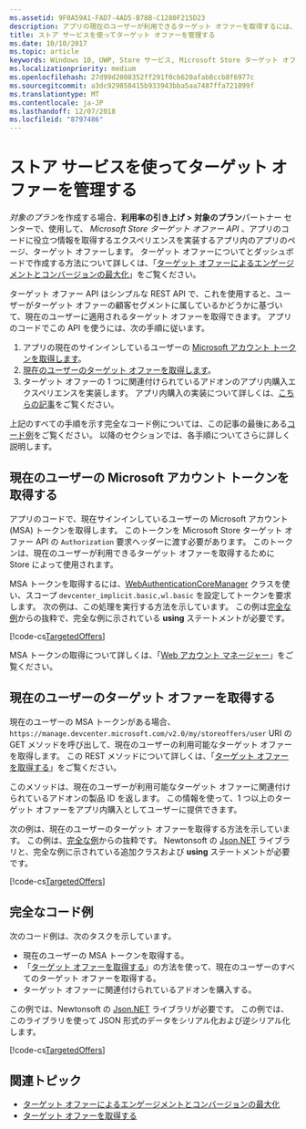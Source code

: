 ```yaml
---
ms.assetid: 9F0A59A1-FAD7-4AD5-B78B-C1280F215D23
description: アプリの現在のユーザーが利用できるターゲット オファーを取得するには、Microsoft Store ターゲット オファー API を使います。
title: ストア サービスを使ってターゲット オファーを管理する
ms.date: 10/10/2017
ms.topic: article
keywords: Windows 10, UWP, Store サービス, Microsoft Store ターゲット オファー API, ターゲット オファー
ms.localizationpriority: medium
ms.openlocfilehash: 27d99d2008352ff291f0cb620afab8ccb8f6977c
ms.sourcegitcommit: a3dc929858415b933943bba5aa7487ffa721899f
ms.translationtype: MT
ms.contentlocale: ja-JP
ms.lasthandoff: 12/07/2018
ms.locfileid: "8797486"
---
```

# <a name="manage-targeted-offers-using-store-services"></a>ストア サービスを使ってターゲット オファーを管理する

*対象のプラン*を作成する場合、**利用率の引き上げ > 対象のプラン**パートナー センターで、使用して、 *Microsoft Store ターゲット オファー API* 、アプリのコードに役立つ情報を取得するエクスペリエンスを実装するアプリ内のアプリのページ、ターゲット オファーします。 ターゲット オファーについてとダッシュボードで作成する方法について詳しくは、「[ターゲット オファーによるエンゲージメントとコンバージョンの最大化](../publish/use-targeted-offers-to-maximize-engagement-and-conversions.md)」をご覧ください。

ターゲット オファー API はシンプルな REST API で、これを使用すると、ユーザーがターゲット オファーの顧客セグメントに属しているかどうかに基づいて、現在のユーザーに適用されるターゲット オファーを取得できます。 アプリのコードでこの API を使うには、次の手順に従います。

1.  アプリの現在のサインインしているユーザーの [Microsoft アカウント トークンを取得します](#obtain-a-microsoft-account-token)。
2.  [現在のユーザーのターゲット オファーを取得します](#get-targeted-offers)。
3.  ターゲット オファーの 1 つに関連付けられているアドオンのアプリ内購入エクスペリエンスを実装します。 アプリ内購入の実装について詳しくは、[こちらの記事](enable-in-app-purchases-of-apps-and-add-ons.md)をご覧ください。

上記のすべての手順を示す完全なコード例については、この記事の最後にある[コード例](#code-example)をご覧ください。 以降のセクションでは、各手順についてさらに詳しく説明します。

<span id="obtain-a-microsoft-account-token" />

## <a name="get-a-microsoft-account-token-for-the-current-user"></a>現在のユーザーの Microsoft アカウント トークンを取得する

アプリのコードで、現在サインインしているユーザーの Microsoft アカウント (MSA) トークンを取得します。 このトークンを Microsoft Store ターゲット オファー API の ```Authorization``` 要求ヘッダーに渡す必要があります。 このトークンは、現在のユーザーが利用できるターゲット オファーを取得するために Store によって使用されます。

MSA トークンを取得するには、[WebAuthenticationCoreManager](https://docs.microsoft.com/uwp/api/windows.security.authentication.web.core.webauthenticationcoremanager) クラスを使い、スコープ ```devcenter_implicit.basic,wl.basic``` を設定してトークンを要求します。 次の例は、この処理を実行する方法を示しています。 この例は[完全な例](#code-example)からの抜粋で、完全な例に示されている **using** ステートメントが必要です。

[!code-cs[TargetedOffers](./code/StoreServicesExamples_TargetedOffers/cs/TargetedOffers.cs#GetMSAToken)]

MSA トークンの取得について詳しくは、「[Web アカウント マネージャー](../security/web-account-manager.md)」をご覧ください。

<span id="get-targeted-offers" />

## <a name="get-the-targeted-offers-for-the-current-user"></a>現在のユーザーのターゲット オファーを取得する

現在のユーザーの MSA トークンがある場合、```https://manage.devcenter.microsoft.com/v2.0/my/storeoffers/user``` URI の GET メソッドを呼び出して、現在のユーザーの利用可能なターゲット オファーを取得します。 この REST メソッドについて詳しくは、「[ターゲット オファーを取得する](get-targeted-offers.md)」をご覧ください。

このメソッドは、現在のユーザーが利用可能なターゲット オファーに関連付けられているアドオンの製品 ID を返します。 この情報を使って、1 つ以上のターゲット オファーをアプリ内購入としてユーザーに提供できます。

次の例は、現在のユーザーのターゲット オファーを取得する方法を示しています。 この例は、[完全な例](#code-example)からの抜粋です。 Newtonsoft の [Json.NET](http://www.newtonsoft.com/json) ライブラリと、完全な例に示されている追加クラスおよび **using** ステートメントが必要です。

[!code-cs[TargetedOffers](./code/StoreServicesExamples_TargetedOffers/cs/TargetedOffers.cs#GetTargetedOffers)]

<span id="code-example" />

## <a name="complete-code-example"></a>完全なコード例

次のコード例は、次のタスクを示しています。

* 現在のユーザーの MSA トークンを取得する。
* 「[ターゲット オファーを取得する](get-targeted-offers.md)」の方法を使って、現在のユーザーのすべてのターゲット オファーを取得する。
* ターゲット オファーに関連付けられているアドオンを購入する。

この例では、Newtonsoft の [Json.NET](http://www.newtonsoft.com/json) ライブラリが必要です。 この例では、このライブラリを使って JSON 形式のデータをシリアル化および逆シリアル化します。

[!code-cs[TargetedOffers](./code/StoreServicesExamples_TargetedOffers/cs/TargetedOffers.cs#GetTargetedOffersSample)]

## <a name="related-topics"></a>関連トピック

* [ターゲット オファーによるエンゲージメントとコンバージョンの最大化](../publish/use-targeted-offers-to-maximize-engagement-and-conversions.md)
* [ターゲット オファーを取得する](get-targeted-offers.md)
